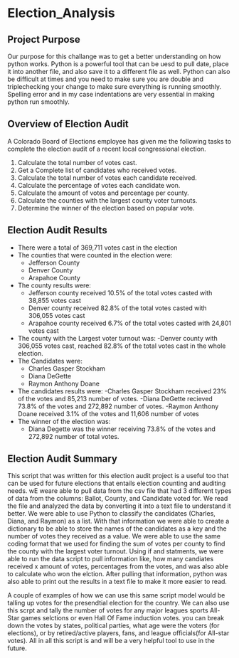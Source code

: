 # Election_Analysis

## Project Purpose
Our purpose for this challange was to get a better understanding on how python works. Python is a powerful tool that can be uesd to pull date, place it into another file, and also save it to a different file as well. Python can also be difficult at times and you need to make sure you are double and triplechecking your change to make sure everything is running smoothly. Spelling error and in my case indentations are very essential in making python run smoothly. 

## Overview of Election Audit 
A Colorado Board of Elections employee has given me the following tasks to complete the election audit of a recent local congressional election. 

1. Calculate the total number of votes cast.
2. Get a Complete list of candidates who received votes.
3. Calculate the total number of votes each candidate received. 
4. Calculate the percentage of votes each candidate won.
5. Calculate the amount of votes and percentage per county.
6. Calculate the counties with the largest county voter turnouts. 
7. Determine the winner of the election based on popular vote.

## Election Audit Results
- There were a total of 369,711 votes cast in the election
- The counties that were counted in the election were:
  - Jefferson County
  - Denver County
  - Arapahoe County
- The county results were:
   - Jefferson county received 10.5% of the total votes casted with 38,855 votes cast
   - Denver county received 82.8% of the total votes casted with 306,055 votes cast
   - Arapahoe county received 6.7% of the total votes casted with 24,801 votes cast
- The county with the Largest voter turnout was:
  -Denver county with 306,055 votes cast, reached 82.8% of the total votes cast in the whole election. 
- The Candidates were:
  - Charles Gasper Stockham
  - Diana DeGette
  - Raymon Anthony Doane 
- The candidates results were:
  -Charles Gasper Stockham received 23% of the votes and 85,213 number of votes.
  -Diana DeGette recieved 73.8% of the votes and 272,892 number of votes.
  -Raymon Anthony Doane received 3.1% of the votes and 11,606 number of votes
- The winner of the election was:
  - Diana Degette was the winner receiving 73.8% of the votes and 272,892 number of total votes.
  
## Election Audit Summary
This script that was written for this election audit project is a useful too that can be used for future elections that entails election counting and auditing needs. wE weare able to pull data from the csv file that had 3 different types of data from the columns: Ballot, County, and Candidate voted for. We read the file and analyzed the data by converting it into a text file to understand it better. We were able to use Python to classify the candidates (Charles, Diana, and Raymon) as a list. With that information we were able to create a dictionary to be able to store the names of the candidates as a key and the number of votes they received as a value. We were able to use the same coding format that we used for finding the sum of votes per county to find the county with the largest voter turnout. Using if and statments, we were able to run the data script to pull information like, how many candiates received x amount of votes, percentages from the votes, and was also able to calculate who won the elction. After pulling that information, python was also able to print out the results in a text file to make it more easier to read. 

A couple of examples of how we can use this same script model would be talling up votes for the presendtial election for the country. We can also use this scrpt and tally the number of votes for any major leagues sports All-Star games selctions or even Hall Of Fame induction votes. you can break down the votes by states, political parties, what age were the voters (for elections), or by retired/active players, fans, and league officials(for All-star votes). All in all this script is and will be a very helpful tool to use in the future. 
